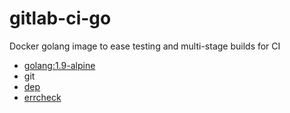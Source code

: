 # gitlab-ci-go

Docker golang image to ease testing and multi-stage builds for CI

- [golang:1.9-alpine](https://hub.docker.com/_/golang/)
- git
- [dep](https://github.com/golang/dep)
- [errcheck](https://github.com/kisielk/errcheck)

